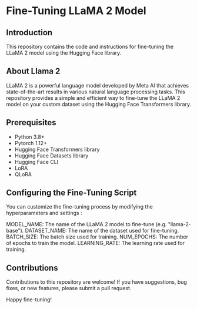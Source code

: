 **Fine-Tuning LLaMA 2 Model**
==============================================

**Introduction**
---------------
This repository contains the code and instructions for fine-tuning the LLaMA 2 model using the Hugging Face library.

**About Llama 2**
---------------
LLaMA 2 is a powerful language model developed by Meta AI that achieves state-of-the-art results in various natural language processing tasks. This repository provides a simple and efficient way to fine-tune the LLaMA 2 model on your custom dataset using the Hugging Face Transformers library.

**Prerequisites**
-------------------
* Python 3.8+
* Pytorch 1.12+
* Hugging Face Transformers library
* Hugging Face Datasets library
* Hugging Face CLI
* LoRA
* QLoRA

**Configuring the Fine-Tuning Script**
-------------------
You can customize the fine-tuning process by modifying the hyperparameters and settings :

MODEL_NAME: The name of the LLaMA 2 model to fine-tune (e.g. "llama-2-base").
DATASET_NAME: The name of the dataset used for fine-tuning.
BATCH_SIZE: The batch size used for training.
NUM_EPOCHS: The number of epochs to train the model.
LEARNING_RATE: The learning rate used for training.

**Contributions**
-------------------
Contributions to this repository are welcome! If you have suggestions, bug fixes, or new features, please submit a pull request.

Happy fine-tuning!
